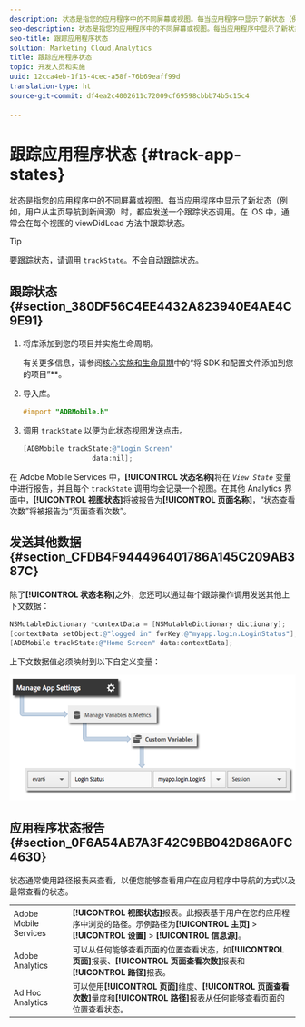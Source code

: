 ```yaml
---
description: 状态是指您的应用程序中的不同屏幕或视图。每当应用程序中显示了新状态（例如，用户从主页导航到新闻源）时，都应发送一个跟踪状态调用。在 iOS 中，通常会在每个视图的 viewDidLoad 方法中跟踪状态。
seo-description: 状态是指您的应用程序中的不同屏幕或视图。每当应用程序中显示了新状态（例如，用户从主页导航到新闻源）时，都应发送一个跟踪状态调用。在 iOS 中，通常会在每个视图的 viewDidLoad 方法中跟踪状态。
seo-title: 跟踪应用程序状态
solution: Marketing Cloud,Analytics
title: 跟踪应用程序状态
topic: 开发人员和实施
uuid: 12cca4eb-1f15-4cec-a58f-76b69eaff99d
translation-type: ht
source-git-commit: df4ea2c4002611c72009cf69598cbbb74b5c15c4

---
```



# 跟踪应用程序状态 {#track-app-states}

状态是指您的应用程序中的不同屏幕或视图。每当应用程序中显示了新状态（例如，用户从主页导航到新闻源）时，都应发送一个跟踪状态调用。在 iOS 中，通常会在每个视图的 viewDidLoad 方法中跟踪状态。

>[!TIP]
>
>要跟踪状态，请调用 `trackState`。不会自动跟踪状态。

## 跟踪状态 {#section_380DF56C4EE4432A823940E4AE4C9E91}

1. 将库添加到您的项目并实施生命周期。

   有关更多信息，请参阅[核心实施和生命周期](/help/ios/getting-started/dev-qs.md)中的“将 SDK 和配置文件添加到您的项目”**。
1. 导入库。

   ```objective-c
   #import "ADBMobile.h"
   ```

1. 调用 `trackState` 以便为此状态视图发送点击。

   ```objective-c
   [ADBMobile trackState:@"Login Screen"  
                    data:nil];
   ```

在 Adobe Mobile Services 中，**[!UICONTROL 状态名称]**&#x200B;将在 *`View State`* 变量中进行报告，并且每个 `trackState` 调用均会记录一个视图。在其他 Analytics 界面中，**[!UICONTROL 视图状态]**&#x200B;将被报告为&#x200B;**[!UICONTROL 页面名称]**，“状态查看次数”将被报告为“页面查看次数”。

## 发送其他数据 {#section_CFDB4F944496401786A145C209AB387C}

除了&#x200B;**[!UICONTROL 状态名称]**&#x200B;之外，您还可以通过每个跟踪操作调用发送其他上下文数据：

```objective-c
NSMutableDictionary *contextData = [NSMutableDictionary dictionary]; 
[contextData setObject:@"logged in" forKey:@"myapp.login.LoginStatus"]; 
[ADBMobile trackState:@"Home Screen" data:contextData];
```

上下文数据值必须映射到以下自定义变量：

![](assets/map-variable-context-state.png)

## 应用程序状态报告 {#section_0F6A54AB7A3F42C9BB042D86A0FC4630}

状态通常使用路径报表来查看，以便您能够查看用户在应用程序中导航的方式以及最常查看的状态。

|  |  |
|--- |--- |
| Adobe Mobile Services | **[!UICONTROL 视图状态]**&#x200B;报表。此报表基于用户在您的应用程序中浏览的路径。示例路径为&#x200B;**[!UICONTROL 主页]** &gt; **[!UICONTROL 设置]** &gt; **[!UICONTROL 信息源]**。 |
| Adobe Analytics | 可以从任何能够查看页面的位置查看状态，如&#x200B;**[!UICONTROL 页面]**&#x200B;报表、**[!UICONTROL 页面查看次数]**&#x200B;报表和&#x200B;**[!UICONTROL 路径]**&#x200B;报表。 |
| Ad Hoc Analytics | 可以使用&#x200B;**[!UICONTROL 页面]**&#x200B;维度、**[!UICONTROL 页面查看次数]**&#x200B;量度和&#x200B;**[!UICONTROL 路径]**&#x200B;报表从任何能够查看页面的位置查看状态。 |
